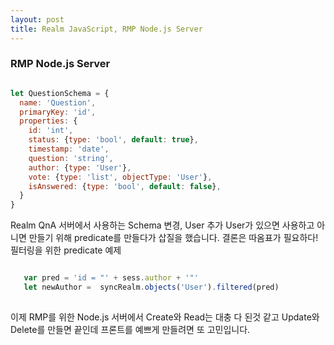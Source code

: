 ```yaml
---
layout: post
title: Realm JavaScript, RMP Node.js Server
---
```


### RMP Node.js Server

```javascript

let QuestionSchema = {
  name: 'Question',
  primaryKey: 'id',
  properties: {
    id: 'int',
    status: {type: 'bool', default: true},
    timestamp: 'date',
    question: 'string',
    author: {type: 'User'},
    vote: {type: 'list', objectType: 'User'},
    isAnswered: {type: 'bool', default: false},
  }
}

```

Realm QnA 서버에서 사용하는 Schema 변경, User 추가
User가 있으면 사용하고 아니면 만들기 위해 predicate를 만들다가 삽질을 했습니다. 결론은 따옴표가 필요하다!
필터링을 위한 predicate 예제

```javascript

   var pred = 'id = "' + sess.author + '"' 
   let newAuthor =  syncRealm.objects('User').filtered(pred)
   
```

이제 RMP를 위한 Node.js 서버에서 Create와 Read는 대충 다 된것 같고 Update와 Delete를 만들면 끝인데 프론트를 예쁘게 만들려면 또 고민입니다.
